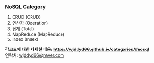 ### NoSQL Category

1. CRUD (CRUD)
2. 연산자 (Operation)
3. 집계 (Total)
4. MapReduce (MapReduce)
5. Index (Index)

**각코드에 대한 자세한 내용: <https://wjddyd66.github.io/categories/#nosql>**  
연락처: wjddyd66@naver.com  
